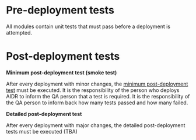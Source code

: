 # Pre-deployment tests

All modules contain unit tests that must pass before a deployment is attempted.

# Post-deployment tests

**Minimum post-deployment test (smoke test)**

After every deployment with minor changes, the [minimum post-deployment test](https://docs.google.com/spreadsheets/d/1R7j7evd-wpZ1jRhRg-gpfI_tiDfKrcxbDTW-4nLPido/edit#gid=327212584) must be executed. It is the responsibility of the person who deploys AIDR to inform the QA person that a test is required. It is the responsibility of the QA person to inform back how many tests passed and how many failed.

**Detailed post-deployment test**

After every deployment with major changes, the detailed post-deployment tests must be executed (TBA)